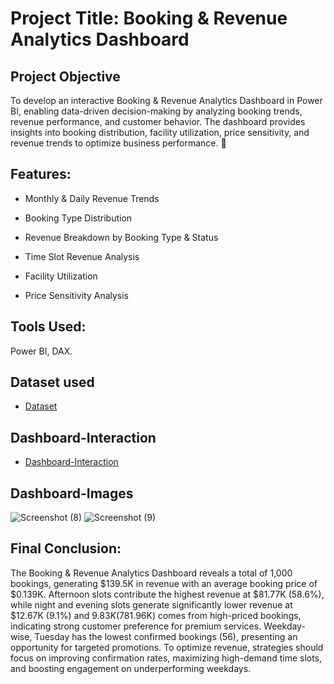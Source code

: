 # Project Title: Booking & Revenue Analytics Dashboard

## Project Objective
To develop an interactive Booking & Revenue Analytics Dashboard in Power BI, enabling data-driven decision-making by analyzing booking trends, revenue performance, and customer behavior. The dashboard provides insights into booking distribution, facility utilization, price sensitivity, and revenue trends to optimize business performance. 🚀

## Features:
* Monthly & Daily Revenue Trends

* Booking Type Distribution

* Revenue Breakdown by Booking Type & Status

* Time Slot Revenue Analysis

* Facility Utilization

* Price Sensitivity Analysis


## Tools Used:
Power BI, DAX.

## Dataset used
- <a href="https://github.com/Madhu-D025/Booking-Revenue-Analytics-Dashboard/blob/main/updated_data.xlsx">Dataset</a>
## Dashboard-Interaction
- <a href = "https://github.com/Madhu-D025/Booking-Revenue-Analytics-Dashboard/blob/main/Booking%20Analytics--Dashboard.pbix">Dashboard-Interaction</a>

## Dashboard-Images
![Screenshot (8)](https://github.com/user-attachments/assets/eb5b8fc4-a4c0-43f8-9e5b-c65ec5a2d86d)
![Screenshot (9)](https://github.com/user-attachments/assets/5540899d-e034-4363-8351-99b077627bc7)


## Final Conclusion:
The Booking & Revenue Analytics Dashboard reveals a total of 1,000 bookings, generating $139.5K in revenue with an average booking price of $0.139K. Afternoon slots contribute the highest revenue at $81.77K (58.6%), while night and evening slots generate significantly lower revenue at $12.67K (9.1%) and $9.83K (7%), respectively. The confirmed vs. pending ratio fluctuates around 50%, indicating room for improvement in booking confirmation processes. Facility utilization is highest for classes (0.27K bookings) and lowest for birthday parties (0.20K bookings). Price sensitivity analysis shows 58.8% of revenue ($81.96K) comes from high-priced bookings, indicating strong customer preference for premium services. Weekday-wise, Tuesday has the lowest confirmed bookings (56), presenting an opportunity for targeted promotions. To optimize revenue, strategies should focus on improving confirmation rates, maximizing high-demand time slots, and boosting engagement on underperforming weekdays.



